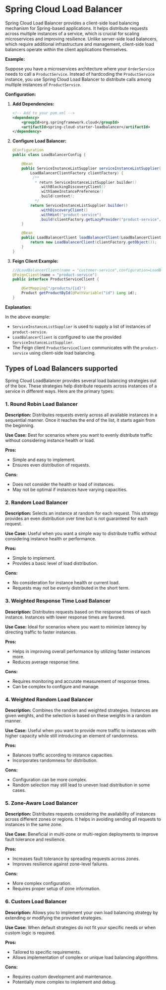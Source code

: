 # Spring Cloud Load Balancer

Spring Cloud Load Balancer provides a client-side load balancing mechanism for Spring-based applications. It helps distribute requests across multiple instances of a service, which is crucial for scaling microservices and improving resilience. Unlike server-side load balancers, which require additional infrastructure and management, client-side load balancers operate within the client applications themselves.

**Example:**

Suppose you have a microservices architecture where your `OrderService` needs to call a `ProductService`. Instead of hardcoding the `ProductService` instance, you use Spring Cloud Load Balancer to distribute calls among multiple instances of `ProductService`.

**Configuration:**

1. **Add Dependencies:**

   ```xml
   <!-- Add to your pom.xml -->
   <dependency>
       <groupId>org.springframework.cloud</groupId>
       <artifactId>spring-cloud-starter-loadbalancer</artifactId>
   </dependency>
   ```

2. **Configure Load Balancer:**

   ```java
   @Configuration
   public class LoadBalancerConfig {
   
       @Bean
       public ServiceInstanceListSupplier serviceInstanceListSupplier(
           LoadBalancerClientFactory clientFactory) {
            /**
             * return ServiceInstanceListSupplier.builder()
               .withBlockingDiscoveryClient()
               .withSameInstancePreference()
               .build(context);
             */
           return ServiceInstanceListSupplier.builder()
               .withDiscoveryClient()
               .withHint("product-service")
               .build(clientFactory.getLazyProvider("product-service", ServiceInstanceListSupplier.class));
       }
   
       @Bean
       public LoadBalancerClient loadBalancerClient(LoadBalancerClientFactory clientFactory) {
           return new LoadBalancerClient(clientFactory.getObject());
       }
   }
   ```

3. **Feign Client Example:**

   ```java
   //@LoadBalancerClient(name = "customer-service",configuration=LoadBalancerConfiguration.class)
   @FeignClient(name = "product-service")
   public interface ProductServiceClient {
   
       @GetMapping("/products/{id}")
       Product getProductById(@PathVariable("id") Long id);
   }
   ```

**Explanation:**

In the above example:
- `ServiceInstanceListSupplier` is used to supply a list of instances of `product-service`.
- `LoadBalancerClient` is configured to use the provided `ServiceInstanceListSupplier`.
- The Feign client `ProductServiceClient` communicates with the `product-service` using client-side load balancing.

## Types of Load Balancers supported

Spring Cloud LoadBalancer provides several load balancing strategies out of the box. These strategies help distribute requests across instances of a service in different ways. Here are the primary types:

### 1. **Round Robin Load Balancer**

**Description:**
Distributes requests evenly across all available instances in a sequential manner. Once it reaches the end of the list, it starts again from the beginning.

**Use Case:**
Best for scenarios where you want to evenly distribute traffic without considering instance health or load.

**Pros:**
- Simple and easy to implement.
- Ensures even distribution of requests.

**Cons:**
- Does not consider the health or load of instances.
- May not be optimal if instances have varying capacities.

### 2. **Random Load Balancer**

**Description:**
Selects an instance at random for each request. This strategy provides an even distribution over time but is not guaranteed for each request.

**Use Case:**
Useful when you want a simple way to distribute traffic without considering instance health or performance.

**Pros:**
- Simple to implement.
- Provides a basic level of load distribution.

**Cons:**
- No consideration for instance health or current load.
- Requests may not be evenly distributed in the short term.

### 3. **Weighted Response Time Load Balancer**

**Description:**
Distributes requests based on the response times of each instance. Instances with lower response times are favored.

**Use Case:**
Ideal for scenarios where you want to minimize latency by directing traffic to faster instances.

**Pros:**
- Helps in improving overall performance by utilizing faster instances more.
- Reduces average response time.

**Cons:**
- Requires monitoring and accurate measurement of response times.
- Can be complex to configure and manage.

### 4. **Weighted Random Load Balancer**

**Description:**
Combines the random and weighted strategies. Instances are given weights, and the selection is based on these weights in a random manner.

**Use Case:**
Useful when you want to provide more traffic to instances with higher capacity while still introducing an element of randomness.

**Pros:**
- Balances traffic according to instance capacities.
- Incorporates randomness for distribution.

**Cons:**
- Configuration can be more complex.
- Random selection may still lead to uneven load distribution in some cases.

### 5. **Zone-Aware Load Balancer**

**Description:**
Distributes requests considering the availability of instances across different zones or regions. It helps in avoiding sending all requests to instances in the same zone.

**Use Case:**
Beneficial in multi-zone or multi-region deployments to improve fault tolerance and resilience.

**Pros:**
- Increases fault tolerance by spreading requests across zones.
- Improves resilience against zone-level failures.

**Cons:**
- More complex configuration.
- Requires proper setup of zone information.

### 6. **Custom Load Balancer**

**Description:**
Allows you to implement your own load balancing strategy by extending or modifying the provided strategies.

**Use Case:**
When default strategies do not fit your specific needs or when custom logic is required.

**Pros:**
- Tailored to specific requirements.
- Allows implementation of complex or unique load balancing algorithms.

**Cons:**
- Requires custom development and maintenance.
- Potentially more complex to implement and debug.